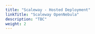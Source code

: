 ```yaml
---
title: "Scaleway - Hosted Deployment"
linkTitle: "Scaleway OpenNebula"
description: "TBC"
weight: 2
---
```

